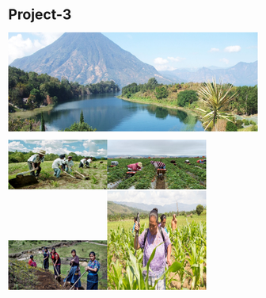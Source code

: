# Project-3

<p align="center">
    <img width="800" height="200" src="images/guatemala.jpg">
         </p>
         
</head>
<body>
    <div>
<img width="200" height="100" src="images/farming.jpg"><img width="200" height="100" src="images/farmingmoun.png"><img width="200" height="100" src="images/womanfarming.jpg"><img width="200" height="200" src="images/womanspr.jpg"></a>
    <body>
</head>
        
         